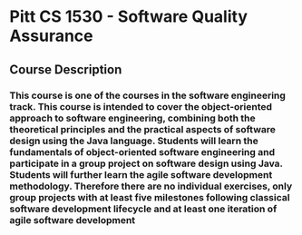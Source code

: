 # Pitt CS 1530 - Software Quality Assurance

## Course Description

### This course is one of the courses in the software engineering track. This course is intended to cover the object-oriented approach to software engineering, combining both the theoretical principles and the practical aspects of software design using the Java language. Students will learn the fundamentals of object-oriented software engineering and participate in a group project on software design using Java. Students will further learn the agile software development methodology. Therefore there are no individual exercises, only group projects with at least five milestones following classical software development lifecycle and at least one iteration of agile software development
